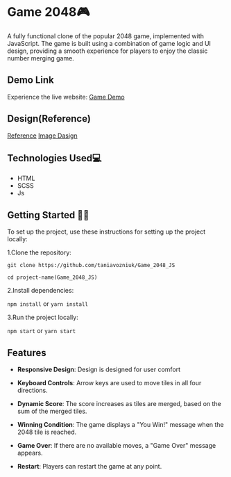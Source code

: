 # Game 2048🎮

A fully functional clone of the popular 2048 game, implemented with JavaScript. The game is built using a combination of game logic and UI design, providing a smooth experience for players to enjoy the classic number merging game.

## Demo Link
 Experience the live website: [Game Demo](https://taniavozniuk.github.io/Game_2048_JS/)

## Design(Reference)
 [Reference](https://play2048.co/)
 [Image Dasign]()

 ## Technologies Used💻

* HTML
* SCSS
* Js

## Getting Started 🧑‍💻

To set up the project, use these instructions for setting up the project locally:

1.Clone the repository:

`git clone https://github.com/taniavozniuk/Game_2048_JS`

`cd project-name(Game_2048_JS)`

2.Install dependencies:

 `npm install`
  or
  `yarn install`

3.Run the project locally:

  `npm start`
  or
  `yarn start`

## Features

* **Responsive Design**:
  Design is designed for user comfort

* **Keyboard Controls**:
  Arrow keys are used to move tiles in all four directions.

* **Dynamic Score**:
  The score increases as tiles are merged, based on the sum of the merged tiles.

* **Winning Condition**:
  The game displays a "You Win!" message when the 2048 tile is reached.

* **Game Over**:
  If there are no available moves, a "Game Over" message appears.

* **Restart**:
  Players can restart the game at any point.
